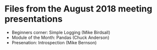 # Files from the August 2018 meeting presentations

- Beginners corner: Simple Logging (Mike Birdsall)
- Module of the Month: Pandas (Chuck Anderson)
- Presenation: Introspection (Mike Bernson)

